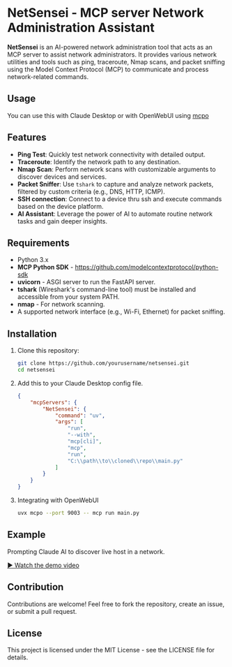 # **NetSensei** - MCP server Network Administration Assistant

**NetSensei** is an AI-powered network administration tool that acts as an MCP server to assist network administrators. It provides various network utilities and tools such as ping, traceroute, Nmap scans, and packet sniffing using the Model Context Protocol (MCP) to communicate and process network-related commands.

## Usage
You can use this with Claude Desktop or with OpenWebUI using [mcpo](https://docs.openwebui.com/openapi-servers/mcp/)


## Features

- **Ping Test**: Quickly test network connectivity with detailed output.
- **Traceroute**: Identify the network path to any destination.
- **Nmap Scan**: Perform network scans with customizable arguments to discover devices and services.
- **Packet Sniffer**: Use `tshark` to capture and analyze network packets, filtered by custom criteria (e.g., DNS, HTTP, ICMP).
- **SSH connection**: Connect to a device thru ssh and execute commands based on the device platform.
- **AI Assistant**: Leverage the power of AI to automate routine network tasks and gain deeper insights.

## Requirements
- Python 3.x
- **MCP Python SDK** - https://github.com/modelcontextprotocol/python-sdk
- **uvicorn** - ASGI server to run the FastAPI server.
- **tshark** (Wireshark's command-line tool) must be installed and accessible from your system PATH.
- **nmap** - For network scanning.
- A supported network interface (e.g., Wi-Fi, Ethernet) for packet sniffing.

## Installation

1. Clone this repository:
   ```bash
   git clone https://github.com/yourusername/netsensei.git
   cd netsensei

2. Add this to your Claude Desktop config file.
    ```json
    {
        "mcpServers": {
            "NetSensei": {
                "command": "uv",
                "args": [
                    "run",
                    "--with",
                    "mcp[cli]",
                    "mcp",
                    "run",
                    "C:\\path\\to\\cloned\\repo\\main.py"
                ]
            }
        }
    }
    ```

3. Integrating with OpenWebUI
    ```bash
    uvx mcpo --port 9003 -- mcp run main.py    
    ```

## Example
Prompting Claude AI to discover live host in a network.

[▶️ Watch the demo video](https://youtu.be/DKDpxesDaO8)

## Contribution
Contributions are welcome! Feel free to fork the repository, create an issue, or submit a pull request.

## License
This project is licensed under the MIT License - see the LICENSE file for details.

